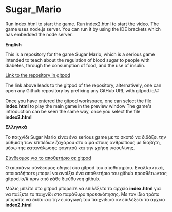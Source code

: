 # Sugar_Mario

Run index.html  to start the game.
Run index2.html to start the video.
The game uses node.js server. You can run it by using the IDE brackets which has embedded the node server.

**English**

This is a repository for the game Sugar Mario, which is a serious game intended to teach about
the regulation of blood sugar to people with diabetes, through the consumption of food, 
and the use of insulin. 

[Link to the repository in gitpod](gitpod.io/#https://github.com/ionio-seriousgames/Sugar_Mario)

The link above leads to the gitpod of the repository, alternatively, one can open any Github repository by 
prefixing any GitHub URL with gitpod.io/#

Once you have entered the gitpod workspace, one can select the file **index.html** to play the main game in the preview window
The game's introduction can be seen the same way, once you select the file **index2.html**


**Ελληνικά**

Το παιχνίδι Sugar Mario είναι ένα serious game με το σκοπό να διδάξει την ρύθμιση των επιπέδων 
ζαχάρου στο αίμα στους ανθρώπους με διαβήτη, μέσω της κατανάλωσης φαγητού και την χρήση ινσουλίνης. 

[Σύνδεσμος για το αποθετήριο σε gitpod](gitpod.io/#https://github.com/ionio-seriousgames/Sugar_Mario)

Ο αποπάνω σύνδεσμος οδηγεί στο gitpod του αποθετηρίου. Εναλλακτικά, οποιοσδήποτε μπορεί να ανοίξει ένα αποθετήριο του github
προσθέτωντας gitpod.io/# πριν από κάθε διεύθυνση github. 

Μόλις μπείτε στο gitpod μπορείτε να επιλέξετε το αρχείο **index.html** για να παίξετε το παιχνίδι στο παράθυρο προεσκόπησης.
Με τον ίδιο τρόπο μπορείτε να δείτε και την εισαγωγή του παιχνιδιού αν επιλέξετε το αρχειο **index2.html**
